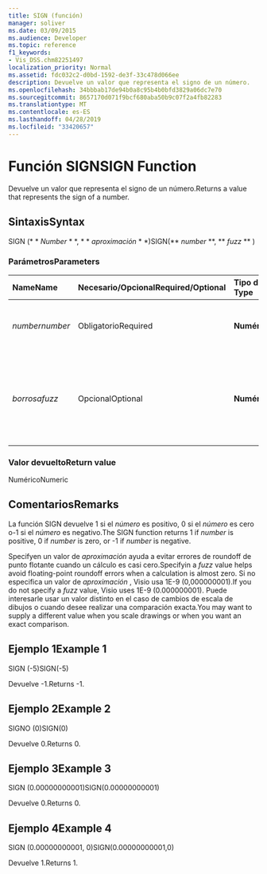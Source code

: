 ```yaml
---
title: SIGN (función)
manager: soliver
ms.date: 03/09/2015
ms.audience: Developer
ms.topic: reference
f1_keywords:
- Vis_DSS.chm82251497
localization_priority: Normal
ms.assetid: fdc032c2-d0bd-1592-de3f-33c478d066ee
description: Devuelve un valor que representa el signo de un número.
ms.openlocfilehash: 34bbbab17de94b0a8c95b4b0bfd3829a06dc7e70
ms.sourcegitcommit: 8657170d071f9bcf680aba50b9c07f2a4fb82283
ms.translationtype: MT
ms.contentlocale: es-ES
ms.lasthandoff: 04/28/2019
ms.locfileid: "33420657"
---
```

# <a name="sign-function"></a><span data-ttu-id="345ca-103">Función SIGN</span><span class="sxs-lookup"><span data-stu-id="345ca-103">SIGN Function</span></span>

<span data-ttu-id="345ca-104">Devuelve un valor que representa el signo de un número.</span><span class="sxs-lookup"><span data-stu-id="345ca-104">Returns a value that represents the sign of a number.</span></span> 
  
## <a name="syntax"></a><span data-ttu-id="345ca-105">Sintaxis</span><span class="sxs-lookup"><span data-stu-id="345ca-105">Syntax</span></span>

<span data-ttu-id="345ca-106">SIGN (\* \* *Number* \* \*, \* \* *aproximación* \* \*)</span><span class="sxs-lookup"><span data-stu-id="345ca-106">SIGN(\*\* *number* \*\*, \*\* *fuzz* \*\* )</span></span> 
  
### <a name="parameters"></a><span data-ttu-id="345ca-107">Parámetros</span><span class="sxs-lookup"><span data-stu-id="345ca-107">Parameters</span></span>

|<span data-ttu-id="345ca-108">**Name**</span><span class="sxs-lookup"><span data-stu-id="345ca-108">**Name**</span></span>|<span data-ttu-id="345ca-109">**Necesario/Opcional**</span><span class="sxs-lookup"><span data-stu-id="345ca-109">**Required/Optional**</span></span>|<span data-ttu-id="345ca-110">**Tipo de datos**</span><span class="sxs-lookup"><span data-stu-id="345ca-110">**Data Type**</span></span>|<span data-ttu-id="345ca-111">**Descripción**</span><span class="sxs-lookup"><span data-stu-id="345ca-111">**Description**</span></span>|
|:-----|:-----|:-----|:-----|
| <span data-ttu-id="345ca-112">_number_</span><span class="sxs-lookup"><span data-stu-id="345ca-112">_number_</span></span> <br/> |<span data-ttu-id="345ca-113">Obligatorio</span><span class="sxs-lookup"><span data-stu-id="345ca-113">Required</span></span>  <br/> |<span data-ttu-id="345ca-114">**Numérico**</span><span class="sxs-lookup"><span data-stu-id="345ca-114">**Numeric**</span></span> <br/> | <span data-ttu-id="345ca-115">El número del que desea determinar el signo.</span><span class="sxs-lookup"><span data-stu-id="345ca-115">The number for which you want to determine the sign.</span></span>  <br/> |
| <span data-ttu-id="345ca-116">_borrosa_</span><span class="sxs-lookup"><span data-stu-id="345ca-116">_fuzz_</span></span> <br/> |<span data-ttu-id="345ca-117">Opcional</span><span class="sxs-lookup"><span data-stu-id="345ca-117">Optional</span></span>  <br/> |<span data-ttu-id="345ca-118">**Numérico**</span><span class="sxs-lookup"><span data-stu-id="345ca-118">**Numeric**</span></span> <br/> |<span data-ttu-id="345ca-119">Especifica cuánto puede diferenciarse un número de cero para seguir considerándose igual a cero.</span><span class="sxs-lookup"><span data-stu-id="345ca-119">Specifies how close to zero the number must be in order to be considered equal to zero.</span></span>  <br/> |
   
### <a name="return-value"></a><span data-ttu-id="345ca-120">Valor devuelto</span><span class="sxs-lookup"><span data-stu-id="345ca-120">Return value</span></span>

<span data-ttu-id="345ca-121">Numérico</span><span class="sxs-lookup"><span data-stu-id="345ca-121">Numeric</span></span>
  
## <a name="remarks"></a><span data-ttu-id="345ca-122">Comentarios</span><span class="sxs-lookup"><span data-stu-id="345ca-122">Remarks</span></span>

<span data-ttu-id="345ca-123">La función SIGN devuelve 1 si el _número_ es positivo, 0 si el _número_ es cero o-1 si el _número_ es negativo.</span><span class="sxs-lookup"><span data-stu-id="345ca-123">The SIGN function returns 1 if  _number_ is positive, 0 if  _number_ is zero, or -1 if  _number_ is negative.</span></span> 
  
<span data-ttu-id="345ca-124">Specifyen un valor de _aproximación_ ayuda a evitar errores de roundoff de punto flotante cuando un cálculo es casi cero.</span><span class="sxs-lookup"><span data-stu-id="345ca-124">Specifyin a  _fuzz_ value helps avoid floating-point roundoff errors when a calculation is almost zero.</span></span> <span data-ttu-id="345ca-125">Si no especifica un valor de _aproximación_ , Visio usa 1E-9 (0,000000001).</span><span class="sxs-lookup"><span data-stu-id="345ca-125">If you do not specify a  _fuzz_ value, Visio uses 1E-9 (0.000000001).</span></span> <span data-ttu-id="345ca-126">Puede interesarle usar un valor distinto en el caso de cambios de escala de dibujos o cuando desee realizar una comparación exacta.</span><span class="sxs-lookup"><span data-stu-id="345ca-126">You may want to supply a different value when you scale drawings or when you want an exact comparison.</span></span> 
  
## <a name="example-1"></a><span data-ttu-id="345ca-127">Ejemplo 1</span><span class="sxs-lookup"><span data-stu-id="345ca-127">Example 1</span></span>

<span data-ttu-id="345ca-128">SIGN (-5)</span><span class="sxs-lookup"><span data-stu-id="345ca-128">SIGN(-5)</span></span>
  
<span data-ttu-id="345ca-129">Devuelve -1.</span><span class="sxs-lookup"><span data-stu-id="345ca-129">Returns -1.</span></span>
  
## <a name="example-2"></a><span data-ttu-id="345ca-130">Ejemplo 2</span><span class="sxs-lookup"><span data-stu-id="345ca-130">Example 2</span></span>

<span data-ttu-id="345ca-131">SIGNO (0)</span><span class="sxs-lookup"><span data-stu-id="345ca-131">SIGN(0)</span></span>
  
<span data-ttu-id="345ca-132">Devuelve 0.</span><span class="sxs-lookup"><span data-stu-id="345ca-132">Returns 0.</span></span>
  
## <a name="example-3"></a><span data-ttu-id="345ca-133">Ejemplo 3</span><span class="sxs-lookup"><span data-stu-id="345ca-133">Example 3</span></span>

<span data-ttu-id="345ca-134">SIGN (0.00000000001)</span><span class="sxs-lookup"><span data-stu-id="345ca-134">SIGN(0.00000000001)</span></span>
  
<span data-ttu-id="345ca-135">Devuelve 0.</span><span class="sxs-lookup"><span data-stu-id="345ca-135">Returns 0.</span></span>
  
## <a name="example-4"></a><span data-ttu-id="345ca-136">Ejemplo 4</span><span class="sxs-lookup"><span data-stu-id="345ca-136">Example 4</span></span>

<span data-ttu-id="345ca-137">SIGN (0.00000000001, 0)</span><span class="sxs-lookup"><span data-stu-id="345ca-137">SIGN(0.00000000001,0)</span></span>
  
<span data-ttu-id="345ca-138">Devuelve 1.</span><span class="sxs-lookup"><span data-stu-id="345ca-138">Returns 1.</span></span>
  

